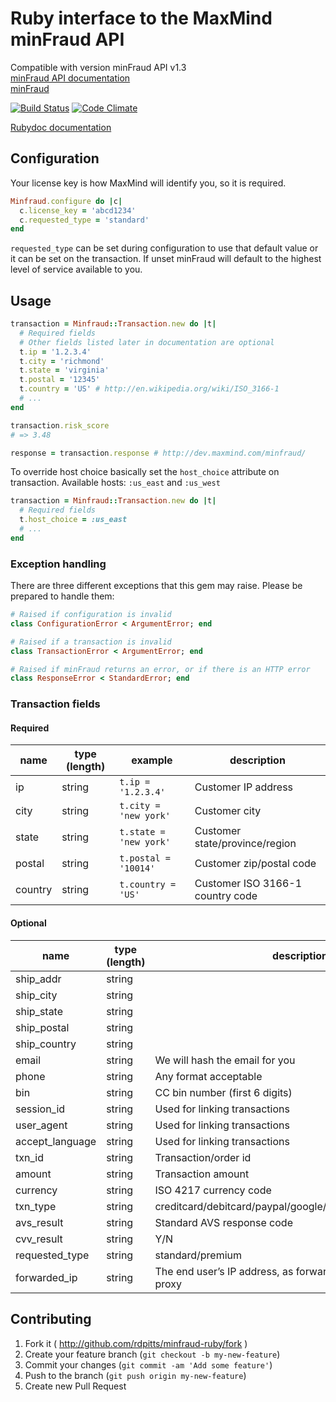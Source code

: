 # Ruby interface to the MaxMind minFraud API

Compatible with version minFraud API v1.3  
[minFraud API documentation](http://dev.maxmind.com/minfraud/)  
[minFraud](http://www.maxmind.com/en/ccv_overview)

[![Build Status](https://travis-ci.org/rdpitts/minfraud-ruby.svg?branch=master)](https://travis-ci.org/rdpitts/minfraud-ruby)
[![Code Climate](https://codeclimate.com/github/rdpitts/minfraud-ruby.png)](https://codeclimate.com/github/rdpitts/minfraud-ruby)

[Rubydoc documentation](http://rubydoc.info/github/rdpitts/minfraud-ruby/master/frames)

## Configuration

Your license key is how MaxMind will identify you, so it is required.

```ruby
Minfraud.configure do |c|
  c.license_key = 'abcd1234'
  c.requested_type = 'standard'
end
```

`requested_type` can be set during configuration to use that default value or it can be set on the transaction. If unset minFraud will default to the highest level of service available to you.

## Usage

```ruby
transaction = Minfraud::Transaction.new do |t|
  # Required fields
  # Other fields listed later in documentation are optional
  t.ip = '1.2.3.4'
  t.city = 'richmond'
  t.state = 'virginia'
  t.postal = '12345'
  t.country = 'US' # http://en.wikipedia.org/wiki/ISO_3166-1
  # ...
end

transaction.risk_score
# => 3.48

response = transaction.response # http://dev.maxmind.com/minfraud/
```

To override host choice basically set the `host_choice` attribute on transaction. Available hosts: `:us_east` and `:us_west`
```ruby
transaction = Minfraud::Transaction.new do |t|
  # Required fields
  t.host_choice = :us_east
  # ...
end
```

### Exception handling

There are three different exceptions that this gem may raise. Please be prepared to handle them:

```ruby
# Raised if configuration is invalid
class ConfigurationError < ArgumentError; end

# Raised if a transaction is invalid
class TransactionError < ArgumentError; end

# Raised if minFraud returns an error, or if there is an HTTP error
class ResponseError < StandardError; end
```

### Transaction fields

#### Required

| name          | type (length)         | example                             | description |
| ------------- | --------------------- | ----------------------------------- | ----------- |
| ip            | string                | `t.ip = '1.2.3.4'`                  | Customer IP address |
| city          | string                | `t.city = 'new york'`               | Customer city |
| state         | string                | `t.state = 'new york'`              | Customer state/province/region |
| postal        | string                | `t.postal = '10014'`                | Customer zip/postal code |
| country       | string                | `t.country = 'US'`                  | Customer ISO 3166-1 country code |

#### Optional

| name               | type (length)      | description |
| ------------------ | ------------------ | ----------- |
| ship_addr          | string             | |
| ship_city          | string             | |
| ship_state         | string             | |
| ship_postal        | string             | |
| ship_country       | string             | |
| email              | string             | We will hash the email for you |
| phone              | string             | Any format acceptable |
| bin                | string             | CC bin number (first 6 digits) |
| session_id         | string             | Used for linking transactions |
| user_agent         | string             | Used for linking transactions |
| accept_language    | string             | Used for linking transactions |
| txn_id             | string             | Transaction/order id |
| amount             | string             | Transaction amount |
| currency           | string             | ISO 4217 currency code |
| txn_type           | string             | creditcard/debitcard/paypal/google/other/lead/survey/sitereg |
| avs_result         | string             | Standard AVS response code |
| cvv_result         | string             | Y/N |
| requested_type     | string             | standard/premium |
| forwarded_ip       | string             | The end user’s IP address, as forwarded by a transparent proxy |

## Contributing

1. Fork it ( http://github.com/rdpitts/minfraud-ruby/fork )
2. Create your feature branch (`git checkout -b my-new-feature`)
3. Commit your changes (`git commit -am 'Add some feature'`)
4. Push to the branch (`git push origin my-new-feature`)
5. Create new Pull Request
